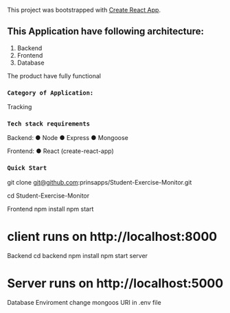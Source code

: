 This project was bootstrapped with [Create React App](https://github.com/facebook/create-react-app).

## This Application have following architecture:

1. Backend
2. Frontend
3. Database

The product have fully functional

### `Category of Application:`

Tracking

### `Tech stack requirements`

Backend:
  ● Node
  ● Express
  ● Mongoose
  
Frontend:
  ● React (create-react-app)

### `Quick Start`

git clone git@github.com:prinsapps/Student-Exercise-Monitor.git

cd Student-Exercise-Monitor

Frontend 
npm install
npm start
# client runs on http://localhost:8000

Backend
cd backend
npm install
npm start server
# Server runs on http://localhost:5000

Database Enviroment
change mongoos URI in .env file

